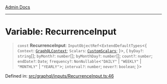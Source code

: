[Admin Docs](/)

***

# Variable: RecurrenceInput

> `const` **RecurrenceInput**: `InputObjectRef`\<`ExtendDefaultTypes`\<\{ `Context`: [`GraphQLContext`](../../../context/type-aliases/GraphQLContext.md); `Scalars`: [`CustomScalars`](../../../scalars/type-aliases/CustomScalars.md); \}\>, \{ `byDay?`: `string`[]; `byMonth?`: `number`[]; `byMonthDay?`: `number`[]; `count?`: `number`; `endDate?`: `Date`; `frequency?`: `NonNullable`\<`"DAILY"` \| `"WEEKLY"` \| `"MONTHLY"` \| `"YEARLY"`\>; `interval?`: `number`; `never?`: `boolean`; \}\>

Defined in: [src/graphql/inputs/RecurrenceInput.ts:46](https://github.com/gautam-divyanshu/talawa-api/blob/84910820371ade6fdca33545b3a0fc1e929731b2/src/graphql/inputs/RecurrenceInput.ts#L46)
